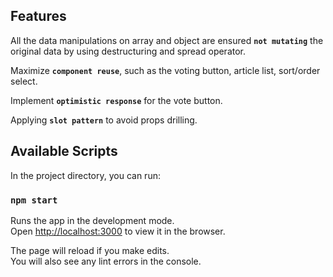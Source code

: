## Features

All the data manipulations on array and object are ensured **`not mutating`** the original data by using destructuring and spread operator.

Maximize **`component reuse`**, such as the voting button, article list, sort/order select.

Implement **`optimistic response`** for the vote button.

Applying **`slot pattern`** to avoid props drilling.

## Available Scripts

In the project directory, you can run:

### `npm start`

Runs the app in the development mode.<br>
Open [http://localhost:3000](http://localhost:3000) to view it in the browser.

The page will reload if you make edits.<br>
You will also see any lint errors in the console.

